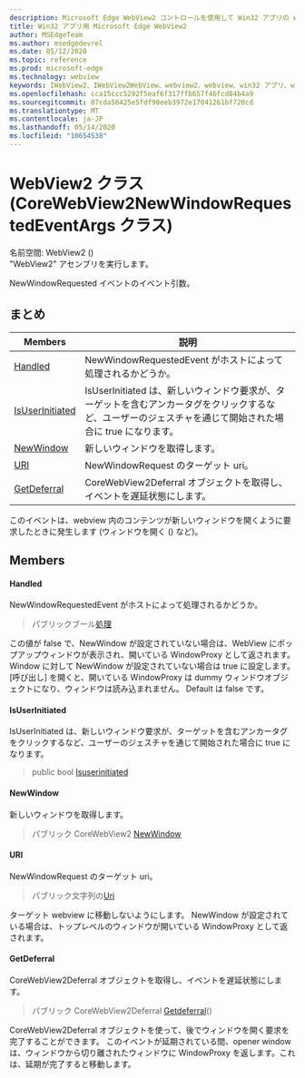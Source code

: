 ```yaml
---
description: Microsoft Edge WebView2 コントロールを使用して Win32 アプリの web コンテンツをホストする
title: Win32 アプリ用 Microsoft Edge WebView2
author: MSEdgeTeam
ms.author: msedgedevrel
ms.date: 05/12/2020
ms.topic: reference
ms.prod: microsoft-edge
ms.technology: webview
keywords: IWebView2、IWebView2WebView、webview2、webview、win32 アプリ、win32、edge、ICoreWebView2、ICoreWebView2Controller、browser control、edge html
ms.openlocfilehash: cca15ccc5292f5eaf6f317ffb657f46fcd84b4a9
ms.sourcegitcommit: 07cda56425e5fdf90eeb3972e17041261bf720cd
ms.translationtype: MT
ms.contentlocale: ja-JP
ms.lasthandoff: 05/14/2020
ms.locfileid: "10654538"
---
```

# WebView2 クラス (CoreWebView2NewWindowRequestedEventArgs クラス) 

名前空間: WebView2 () \
"WebView2" アセンブリを実行します。

NewWindowRequested イベントのイベント引数。

## まとめ

 Members                        | 説明
--------------------------------|---------------------------------------------
[Handled](#handled) | NewWindowRequestedEvent がホストによって処理されるかどうか。
[IsUserInitiated](#isuserinitiated) | IsUserInitiated は、新しいウィンドウ要求が、ターゲットを含むアンカータグをクリックするなど、ユーザーのジェスチャを通じて開始された場合に true になります。
[NewWindow](#newwindow) | 新しいウィンドウを取得します。
[URI](#uri) | NewWindowRequest のターゲット uri。
[GetDeferral](#getdeferral) | CoreWebView2Deferral オブジェクトを取得し、イベントを遅延状態にします。

このイベントは、webview 内のコンテンツが新しいウィンドウを開くように要求したときに発生します (ウィンドウを開く () など)。

## Members

#### Handled 

NewWindowRequestedEvent がホストによって処理されるかどうか。

> パブリックブール[処理](#handled)

この値が false で、NewWindow が設定されていない場合は、WebView にポップアップウィンドウが表示され、開いている WindowProxy として返されます。 Window に対して NewWindow が設定されていない場合は true に設定します。 [呼び出し] を開くと、開いている WindowProxy は dummy ウィンドウオブジェクトになり、ウィンドウは読み込まれません。 Default は false です。

#### IsUserInitiated 

IsUserInitiated は、新しいウィンドウ要求が、ターゲットを含むアンカータグをクリックするなど、ユーザーのジェスチャを通じて開始された場合に true になります。

> public bool [Isuserinitiated](#isuserinitiated)

#### NewWindow 

新しいウィンドウを取得します。

> パブリック CoreWebView2 [NewWindow](#newwindow)

#### URI 

NewWindowRequest のターゲット uri。

> パブリック文字列の[Uri](#uri)

ターゲット webview に移動しないようにします。 NewWindow が設定されている場合は、トップレベルのウィンドウが開いている WindowProxy として返されます。

#### GetDeferral 

CoreWebView2Deferral オブジェクトを取得し、イベントを遅延状態にします。

> パブリック CoreWebView2Deferral [Getdeferral](#getdeferral)()

CoreWebView2Deferral オブジェクトを使って、後でウィンドウを開く要求を完了することができます。 このイベントが延期されている間、opener window は、ウィンドウから切り離されたウィンドウに WindowProxy を返します。これは、延期が完了すると移動します。

